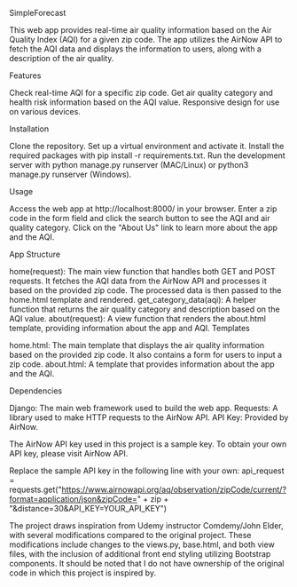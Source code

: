 SimpleForecast

This web app provides real-time air quality information based on the Air Quality Index (AQI) for a given zip code. The app utilizes the AirNow API to fetch the AQI data and displays the information to users, along with a description of the air quality.

Features

Check real-time AQI for a specific zip code.
Get air quality category and health risk information based on the AQI value.
Responsive design for use on various devices.

Installation

Clone the repository.
Set up a virtual environment and activate it.
Install the required packages with pip install -r requirements.txt.
Run the development server with python manage.py runserver (MAC/Linux) or python3 manage.py runserver (Windows).

Usage

Access the web app at http://localhost:8000/ in your browser.
Enter a zip code in the form field and click the search button to see the AQI and air quality category.
Click on the "About Us" link to learn more about the app and the AQI.

App Structure

home(request): The main view function that handles both GET and POST requests. It fetches the AQI data from the AirNow API and processes it based on the provided zip code. The processed data is then passed to the home.html template and rendered.
get_category_data(aqi): A helper function that returns the air quality category and description based on the AQI value.
about(request): A view function that renders the about.html template, providing information about the app and AQI.
Templates

home.html: The main template that displays the air quality information based on the provided zip code. It also contains a form for users to input a zip code.
about.html: A template that provides information about the app and the AQI.

Dependencies

Django: The main web framework used to build the web app.
Requests: A library used to make HTTP requests to the AirNow API.
API Key: Provided by AirNow.

The AirNow API key used in this project is a sample key. To obtain your own API key, please visit AirNow API.

Replace the sample API key in the following line with your own:
api_request = requests.get("https://www.airnowapi.org/aq/observation/zipCode/current/?format=application/json&zipCode=" + zip + "&distance=30&API_KEY=YOUR_API_KEY")

The project draws inspiration from Udemy instructor Comdemy/John Elder, with several modifications compared to the original project. These modifications include changes to the views.py, base.html, and both view files, with the inclusion of additional front end styling utilizing Bootstrap components. It should be noted that I do not have ownership of the original code in which this project is inspired by.
